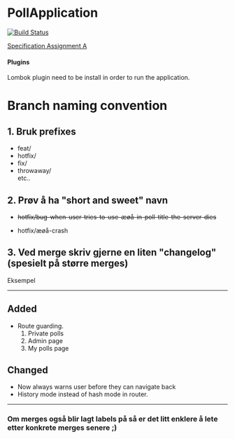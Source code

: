 # PollApplication  

[![Build Status](https://travis-ci.com/chris2402/PollApplication.svg?token=AsNzGpopnC9RcQp5F1w4&branch=dev)](https://travis-ci.com/chris2402/PollApplication)

[Specification Assignment A](AssignmentA.md)      


#### Plugins   
Lombok plugin need to be install in order to run the application.

# Branch naming convention

## 1. Bruk prefixes
* feat/
* hotfix/
* fix/
* throwaway/  
etc..

## 2. Prøv å ha "short and sweet" navn

* ~~hotfix/bug-when-user-tries-to-use-æøå-in-poll-title-the-server-dies~~

* hotfix/æøå-crash


## 3. Ved merge skriv gjerne en liten "changelog" (spesielt på større merges)

Eksempel  

---

## Added
* Route guarding.  
  1. Private polls
  2. Admin page
  3. My polls page

## Changed
* Now always warns user before they can navigate back
* History mode instead of hash mode in router.

---


### Om merges også blir lagt labels på så er det litt enklere å lete etter konkrete merges senere ;) 

